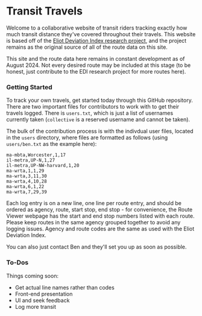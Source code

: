 # Transit Travels
Welcome to a collaborative website of transit riders tracking exactly how much transit distance they've covered throughout their travels. This website is based off of the [Eliot Deviation Index research project](https://eliotindex.org), and the project remains as the original source of all of the route data on this site.

This site and the route data here remains in constant development as of August 2024. Not every desired route may be included at this stage (to be honest, just contribute to the EDI research project for more routes here).

### Getting Started
To track your own travels, get started today through this GitHub repository. There are two important files for contributors to work with to get their travels logged. There is ``users.txt``, which is just a list of usernames currently taken (``collective`` is a reserved username and cannot be taken).

The bulk of the contribution process is with the indivdual user files, located in the ``users`` directory, where files are formatted as follows (using ``users/ben.txt`` as the example here):

```
ma-mbta,Worcester,1,17
il-metra,UP-N,1,27
il-metra,UP-NW-harvard,1,20
ma-wrta,1,1,29
ma-wrta,3,11,30
ma-wrta,4,10,28
ma-wrta,6,1,22
ma-wrta,7,29,39
```

Each log entry is on a new line, one line per route entry, and should be ordered as agency, route, start stop, end stop - for convenience, the Route Viewer webpage has the start and end stop numbers listed with each route. Please keep routes in the same agency grouped together to avoid any logging issues. Agency and route codes are the same as used with the Eliot Deviation Index.

You can also just contact Ben and they'll set you up as soon as possible.

### To-Dos
Things coming soon:
* Get actual line names rather than codes
* Front-end presentation
* UI and seek feedback
* Log more transit